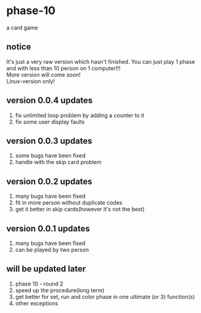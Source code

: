 # phase-10
a card game

## notice
It's just a very raw version which hasn't finished. You can just play 1 phase and with less than 10 person on 1 computer!!!
</br>More version will come soon!
</br>Linux-version only!

## version 0.0.4 updates
1. fix unlimited loop problem by adding a counter to it
2. fix some user display faults

## version 0.0.3 updates
1. some bugs have been fixed
2. handle with the skip card problem

## version 0.0.2 updates
1. many bugs have been fixed
2. fit in more person without duplicate codes
3. get it better in skip cards(however it's not the best)

## version 0.0.1 updates
1. many bugs have been fixed
2. can be played by two person

## will be updated later
1. phase 10 - round 2
2. speed up the procedure(long term)
3. get better for set, run and color phase in one ultimate (or 3) function(s)
4. other exceptions
